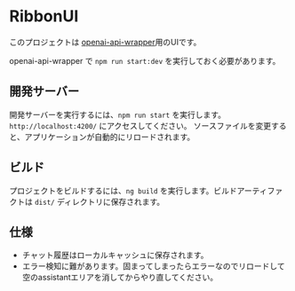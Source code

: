 # RibbonUI

このプロジェクトは [openai-api-wrapper](./openai-api-wrapper)用のUIです。

openai-api-wrapper で `npm run start:dev` を実行しておく必要があります。

## 開発サーバー

開発サーバーを実行するには、`npm run start` を実行します。 `http://localhost:4200/` にアクセスしてください。
ソースファイルを変更すると、アプリケーションが自動的にリロードされます。

## ビルド

プロジェクトをビルドするには、`ng build` を実行します。ビルドアーティファクトは `dist/` ディレクトリに保存されます。


## 仕様

- チャット履歴はローカルキャッシュに保存されます。
- エラー検知に難があります。固まってしまったらエラーなのでリロードして空のassistantエリアを消してからやり直してください。
